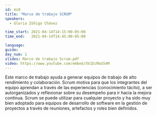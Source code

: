 ```yaml
---
id: mi8
title: "Marco de trabajo SCRUM"
speakers:
  - Gloria Zúñiga Chávez

time_start: 2021-04-14T14:15:00-05:00
time_end:   2021-04-14T14:45:00-05:00

language: 
guide:
day_num: 1
slides: Marco de trabajo Scrum.pdf
video: https://www.youtube.com/embed/XV1EcMaS54M
---
```


Este marco de trabajo ayuda a generar equipos de trabajo de alto rendimiento y colaboración. Scrum motiva para que los integrantes del equipo aprendan a través de las experiencias (conocimiento tácito), a ser autorganizados y reflexionar sobre su desempeño para ir hacia la mejora continua. Scrum se puede utilizar para cualquier proyecto y ha sido muy bien adoptado para equipos de desarrollo de software en la gestión de proyectos a través de reuniones, artefactos y roles bien definidos.

